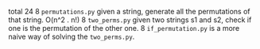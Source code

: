 total 24
8 ```permutations.py``` given a string, generate all the permutations of that string. O(n^2 . n!)
8 ```two_perms.py``` given two strings s1 and s2, check if one is the permutation of the other one. 
8 ```if_permutation.py``` is a more naive way of solving the ```two_perms.py```. 
